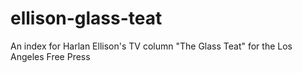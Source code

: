 # ellison-glass-teat
An index for Harlan Ellison's TV column "The Glass Teat" for the Los Angeles Free Press
